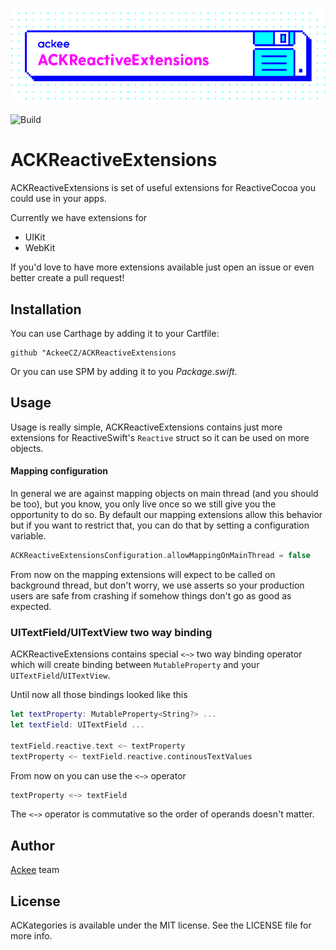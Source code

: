 ![ackee|ACKReactiveExtensions](Resources/cover-image.png)

![Build](https://github.com/AckeeCZ/ACKReactiveExtensions/workflows/Build/badge.svg)

# ACKReactiveExtensions

ACKReactiveExtensions is set of useful extensions for ReactiveCocoa you could use in your apps.

Currently we have extensions for
- UIKit
- WebKit

If you'd love to have more extensions available just open an issue or even better create a pull request!

## Installation

You can use Carthage by adding it to your Cartfile:

```
github "AckeeCZ/ACKReactiveExtensions
```

Or you can use SPM by adding it to you _Package.swift_.

## Usage
Usage is really simple, ACKReactiveExtensions contains just more extensions for ReactiveSwift's `Reactive` struct so it can be used on more objects.

#### Mapping configuration

In general we are against mapping objects on main thread (and you should be too), but you know, you only live once so we still give you the opportunity to do so. By default our mapping extensions allow this behavior but if you want to restrict that, you can do that by setting a configuration variable.

```swift
ACKReactiveExtensionsConfiguration.allowMappingOnMainThread = false
```
From now on the mapping extensions will expect to be called on background thread, but don't worry, we use asserts so your production users are safe from crashing if somehow things don't go as good as expected.

### UITextField/UITextView two way binding

ACKReactiveExtensions contains special `<~>` two way binding operator which will create binding between `MutableProperty` and your `UITextField`/`UITextView`.

Until now all those bindings looked like this
```swift
let textProperty: MutableProperty<String?> ...
let textField: UITextField ...

textField.reactive.text <~ textProperty
textProperty <~ textField.reactive.continousTextValues
```

From now on you can use the `<~>` operator
```swift
textProperty <~> textField
```

The `<~>` operator is commutative so the order of operands doesn't matter.

## Author

[Ackee](https://ackee.cz) team

## License

ACKategories is available under the MIT license. See the LICENSE file for more info.

[1]:	https://twitter.com/AckeeCZ
